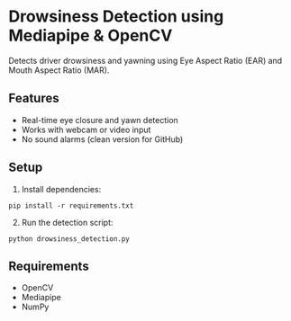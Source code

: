 # Drowsiness Detection using Mediapipe & OpenCV

Detects driver drowsiness and yawning using Eye Aspect Ratio (EAR) and Mouth Aspect Ratio (MAR).

## Features
- Real-time eye closure and yawn detection
- Works with webcam or video input
- No sound alarms (clean version for GitHub)

## Setup

1. Install dependencies:
```
pip install -r requirements.txt
```

2. Run the detection script:
```
python drowsiness_detection.py
```

## Requirements
- OpenCV
- Mediapipe
- NumPy
